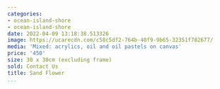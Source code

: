 ```yaml
---
categories:
- ocean-island-shore
- ocean-island-shore
date: 2022-04-09 13:18:38.513326
image: https://ucarecdn.com/c58c5df2-764b-40f9-9b65-32351f782677/
media: 'Mixed: acrylics, oil and oil pastels on canvas'
price: '450'
size: 30 x 30cm (excluding frame)
sold: Contact Us
title: Sand Flower
...
```

